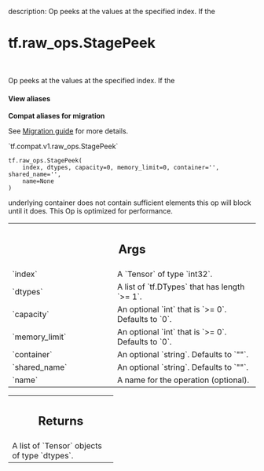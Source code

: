 description: Op peeks at the values at the specified index.  If the

<div itemscope itemtype="http://developers.google.com/ReferenceObject">
<meta itemprop="name" content="tf.raw_ops.StagePeek" />
<meta itemprop="path" content="Stable" />
</div>

# tf.raw_ops.StagePeek

<!-- Insert buttons and diff -->

<table class="tfo-notebook-buttons tfo-api nocontent" align="left">

</table>



Op peeks at the values at the specified index.  If the

<section class="expandable">
  <h4 class="showalways">View aliases</h4>
  <p>
<b>Compat aliases for migration</b>
<p>See
<a href="https://www.tensorflow.org/guide/migrate">Migration guide</a> for
more details.</p>
<p>`tf.compat.v1.raw_ops.StagePeek`</p>
</p>
</section>

<pre class="devsite-click-to-copy prettyprint lang-py tfo-signature-link">
<code>tf.raw_ops.StagePeek(
    index, dtypes, capacity=0, memory_limit=0, container='', shared_name='',
    name=None
)
</code></pre>



<!-- Placeholder for "Used in" -->

underlying container does not contain sufficient elements
this op will block until it does.   This Op is optimized for
performance.

<!-- Tabular view -->
 <table class="responsive fixed orange">
<colgroup><col width="214px"><col></colgroup>
<tr><th colspan="2"><h2 class="add-link">Args</h2></th></tr>

<tr>
<td>
`index`
</td>
<td>
A `Tensor` of type `int32`.
</td>
</tr><tr>
<td>
`dtypes`
</td>
<td>
A list of `tf.DTypes` that has length `>= 1`.
</td>
</tr><tr>
<td>
`capacity`
</td>
<td>
An optional `int` that is `>= 0`. Defaults to `0`.
</td>
</tr><tr>
<td>
`memory_limit`
</td>
<td>
An optional `int` that is `>= 0`. Defaults to `0`.
</td>
</tr><tr>
<td>
`container`
</td>
<td>
An optional `string`. Defaults to `""`.
</td>
</tr><tr>
<td>
`shared_name`
</td>
<td>
An optional `string`. Defaults to `""`.
</td>
</tr><tr>
<td>
`name`
</td>
<td>
A name for the operation (optional).
</td>
</tr>
</table>



<!-- Tabular view -->
 <table class="responsive fixed orange">
<colgroup><col width="214px"><col></colgroup>
<tr><th colspan="2"><h2 class="add-link">Returns</h2></th></tr>
<tr class="alt">
<td colspan="2">
A list of `Tensor` objects of type `dtypes`.
</td>
</tr>

</table>

